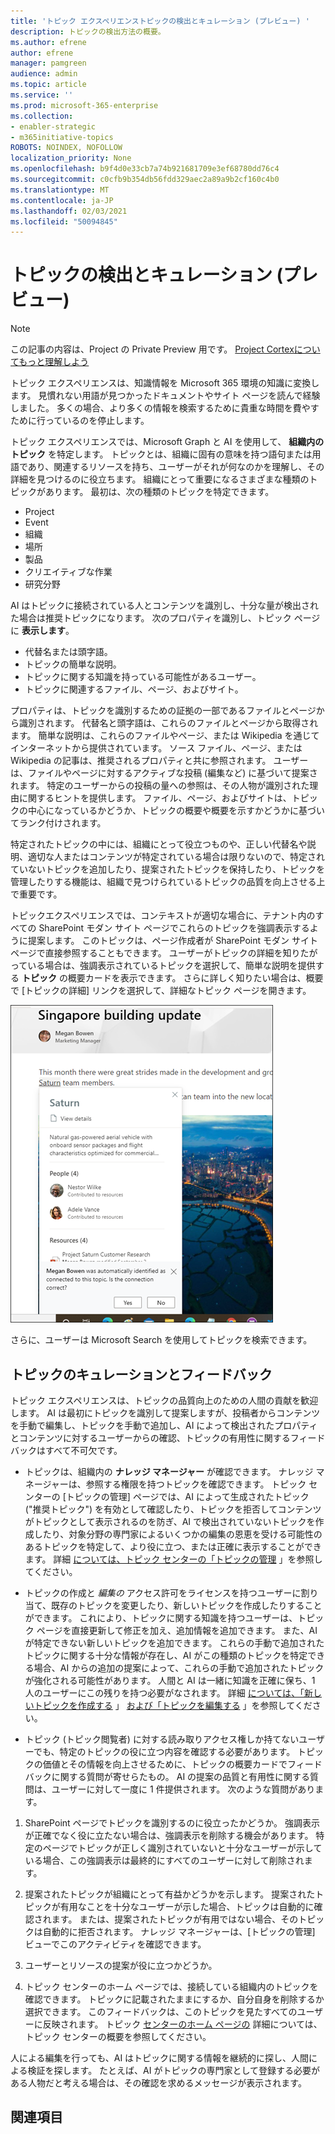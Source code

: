 ```yaml
---
title: 'トピック エクスペリエンストピックの検出とキュレーション (プレビュー) '
description: トピックの検出方法の概要。
ms.author: efrene
author: efrene
manager: pamgreen
audience: admin
ms.topic: article
ms.service: ''
ms.prod: microsoft-365-enterprise
ms.collection:
- enabler-strategic
- m365initiative-topics
ROBOTS: NOINDEX, NOFOLLOW
localization_priority: None
ms.openlocfilehash: b9f4d0e33cb7a74b921681709e3ef68780dd76c4
ms.sourcegitcommit: c0cfb9b354db56fdd329aec2a89a9b2cf160c4b0
ms.translationtype: MT
ms.contentlocale: ja-JP
ms.lasthandoff: 02/03/2021
ms.locfileid: "50094845"
---
```

# <a name="topic-discovery-and-curation-preview"></a>トピックの検出とキュレーション (プレビュー)

> [!Note] 
> この記事の内容は、Project の Private Preview 用です。 [Project Cortexについてもっと理解しよう](https://aka.ms/projectcortex)

トピック エクスペリエンスは、知識情報を Microsoft 365 環境の知識に変換します。 見慣れない用語が見つかったドキュメントやサイト ページを読んで経験しました。 多くの場合、より多くの情報を検索するために貴重な時間を費やすために行っているのを停止します。

トピック エクスペリエンスでは、Microsoft Graph と AI を使用して、 **組織内のトピック** を特定します。  トピックとは、組織に固有の意味を持つ語句または用語であり、関連するリソースを持ち、ユーザーがそれが何なのかを理解し、その詳細を見つけるのに役立ちます。 組織にとって重要になるさまざまな種類のトピックがあります。 最初は、次の種類のトピックを特定できます。
- Project
- Event
- 組織
- 場所
- 製品
- クリエイティブな作業
- 研究分野

AI はトピックに接続されている人とコンテンツを識別し、十分な量が検出された場合は推奨トピックになります。 次のプロパティを識別し、トピック ページに **表示します**。
- 代替名または頭字語。
- トピックの簡単な説明。
- トピックに関する知識を持っている可能性があるユーザー。
- トピックに関連するファイル、ページ、およびサイト。

プロパティは、トピックを識別するための証拠の一部であるファイルとページから識別されます。 代替名と頭字語は、これらのファイルとページから取得されます。 簡単な説明は、これらのファイルやページ、または Wikipedia を通じてインターネットから提供されています。 ソース ファイル、ページ、または Wikipedia の記事は、推奨されるプロパティと共に参照されます。 ユーザーは、ファイルやページに対するアクティブな投稿 (編集など) に基づいて提案されます。 特定のユーザーからの投稿の量への参照は、その人物が識別された理由に関するヒントを提供します。 ファイル、ページ、およびサイトは、トピックの中心になっているかどうか、トピックの概要や概要を示すかどうかに基づいてランク付けされます。 

特定されたトピックの中には、組織にとって役立つものや、正しい代替名や説明、適切な人またはコンテンツが特定されている場合は限りないので、特定されていないトピックを追加したり、提案されたトピックを保持したり、トピックを管理したりする機能は、組織で見つけられているトピックの品質を向上させる上で重要です。

トピックエクスペリエンスでは、コンテキストが適切な場合に、テナント内のすべての SharePoint モダン サイト ページでこれらのトピックを強調表示するように提案します。 このトピックは、ページ作成者が SharePoint モダン サイト ページで直接参照することもできます。 ユーザーがトピックの詳細を知りたがっている場合は、強調表示されているトピックを選択して、簡単な説明を提供する **トピック** の概要カードを表示できます。 さらに詳しく知りたい場合は、概要で [トピックの詳細] リンクを選択して、詳細なトピック ページを開きます。

![トピックのハイライト](../media/knowledge-management/saturn.png) </br>

さらに、ユーザーは Microsoft Search を使用してトピックを検索できます。

## <a name="topic-curation-and-feedback"></a>トピックのキュレーションとフィードバック

トピック エクスペリエンスは、トピックの品質向上のための人間の貢献を歓迎します。 AI は最初にトピックを識別して提案しますが、投稿者からコンテンツを手動で編集し、トピックを手動で追加し、AI によって検出されたプロパティとコンテンツに対するユーザーからの確認、トピックの有用性に関するフィードバックはすべて不可欠です。

- トピックは、組織内の **ナレッジ マネージャー** が確認できます。 ナレッジ マネージャーは、参照する権限を持つトピックを確認できます。 トピック センターの [トピックの管理] ページでは、AI によって生成されたトピック ("推奨トピック") を有効として確認したり、トピックを拒否してコンテンツがトピックとして表示されるのを防ぎ、AI で検出されていないトピックを作成したり、対象分野の専門家によるいくつかの編集の恩恵を受ける可能性のあるトピックを特定して、より役に立つ、または正確に表示することができます。 詳細 [については、トピック センターの「トピックの管理](manage-topics.md) 」を参照してください。

- トピックの作成と *編集の* アクセス許可をライセンスを持つユーザーに割り当て、既存のトピックを変更したり、新しいトピックを作成したりすることができます。 これにより、トピックに関する知識を持つユーザーは、トピック ページを直接更新して修正を加え、追加情報を追加できます。 また、AI が特定できない新しいトピックを追加できます。 これらの手動で追加されたトピックに関する十分な情報が存在し、AI がこの種類のトピックを特定できる場合、AI からの追加の提案によって、これらの手動で追加されたトピックが強化される可能性があります。 人間と AI は一緒に知識を正確に保ち、1 人のユーザーにこの残りを持つ必要がなされます。 詳細 [については、「新しいトピックを作成する](https://docs.microsoft.com/microsoft-365/knowledge/create-a-topic) 」 [および「トピックを編集する](https://docs.microsoft.com/microsoft-365/knowledge/edit-a-topic) 」を参照してください。

- トピック (トピック閲覧者) に対する読み取りアクセス権しか持てないユーザーでも、特定のトピックの役に立つ内容を確認する必要があります。 トピックの価値とその情報を向上させるために、トピックの概要カードでフィードバックに関する質問が寄せらたもの。 AI の提案の品質と有用性に関する質問は、ユーザーに対して一度に 1 件提供されます。 次のような質問があります。
1. SharePoint ページでトピックを識別するのに役立ったかどうか。 強調表示が正確でなく役に立たない場合は、強調表示を削除する機会があります。 特定のページでトピックが正しく識別されていないと十分なユーザーが示している場合、この強調表示は最終的にすべてのユーザーに対して削除されます。 

2. 提案されたトピックが組織にとって有益かどうかを示します。 提案されたトピックが有用なことを十分なユーザーが示した場合、トピックは自動的に確認されます。 または、提案されたトピックが有用ではない場合、そのトピックは自動的に拒否されます。 ナレッジ マネージャーは、[トピックの管理] ビューでこのアクティビティを確認できます。

3. ユーザーとリソースの提案が役に立つかどうか。

4. トピック センターのホーム ページでは、接続している組織内のトピックを確認できます。 トピックに記載されたままにするか、自分自身を削除するか選択できます。 このフィードバックは、このトピックを見たすべてのユーザーに反映されます。 トピック [センターのホーム ページの](https://docs.microsoft.com/microsoft-365/knowledge/topic-center-overview) 詳細については、トピック センターの概要を参照してください。

人による編集を行っても、AI はトピックに関する情報を継続的に探し、人間による検証を探します。 たとえば、AI がトピックの専門家として登録する必要がある人物だと考える場合は、その確認を求めるメッセージが表示されます。 


## <a name="see-also"></a>関連項目
